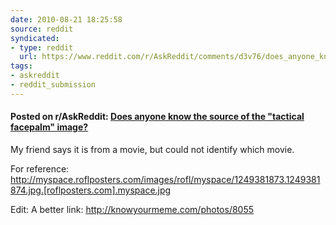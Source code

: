 ```yaml
---
date: 2010-08-21 18:25:58
source: reddit
syndicated:
- type: reddit
  url: https://www.reddit.com/r/AskReddit/comments/d3v76/does_anyone_know_the_source_of_the_tactical/
tags:
- askreddit
- reddit_submission
---
```


#### Posted on r/AskReddit: [Does anyone know the source of the "tactical facepalm" image?](https://reddit.com/r/AskReddit/comments/d3v76/does_anyone_know_the_source_of_the_tactical/)

My friend says it is from a movie, but could not identify which movie.

For reference:
http://myspace.roflposters.com/images/rofl/myspace/1249381873.1249381874.jpg.[roflposters.com].myspace.jpg

Edit: A better link:
http://knowyourmeme.com/photos/8055